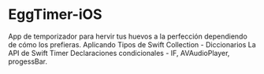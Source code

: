 # EggTimer-iOS

App de temporizador para hervir tus huevos a la perfección dependiendo de cómo los prefieras. Aplicando Tipos de Swift Collection - Diccionarios La API de Swift Timer Declaraciones condicionales - IF, AVAudioPlayer, progessBar.
